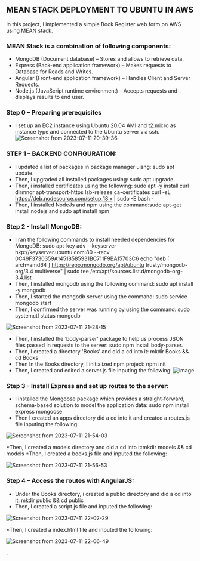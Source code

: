 ## MEAN STACK DEPLOYMENT TO UBUNTU IN AWS
In this project, I implemented a simple Book Register web form on AWS using MEAN stack.

### MEAN Stack is a combination of following components:
- MongoDB (Document database) – Stores and allows to retrieve data.
- Express (Back-end application framework) – Makes requests to Database for Reads and Writes.
- Angular (Front-end application framework) – Handles Client and Server Requests.
- Node.js (JavaScript runtime environment) – Accepts requests and displays results to end user.

### Step 0 – Preparing prerequisites
* I set up an EC2 instance using Ubuntu 20.04 AMI and t2.micro as instance type and connected to the Ubuntu server via ssh.
  ![Screenshot from 2023-07-11 20-39-36](https://github.com/AbooHamzah/darey.io-pbl/assets/108676700/9a0dbee6-a3b8-44bf-9f1d-f9ed751d77c5)

### STEP 1 – BACKEND CONFIGURATION:
* I updated a list of packages in package manager uisng: sudo apt update.
* Then, I upgraded all installed packages using: sudo apt upgrade.
* Then, i installed certificates using the following:
 sudo apt -y install curl dirmngr apt-transport-https lsb-release ca-certificates
 curl -sL https://deb.nodesource.com/setup_18.x | sudo -E bash -
* Then, I installed NodeJs and npm using the command:sudo apt-get install nodejs and sudo apt install npm

### Step 2 - Install MongoDB:
* I ran the following commands to install needed dependencies for MongoDB:
  sudo apt-key adv --keyserver hkp://keyserver.ubuntu.com:80 --recv 0C49F3730359A14518585931BC711F9BA15703C6
  echo "deb [ arch=amd64 ] https://repo.mongodb.org/apt/ubuntu trusty/mongodb-org/3.4 multiverse" | sudo tee /etc/apt/sources.list.d/mongodb-org-3.4.list
* Then, I installed mongodb using the following command: sudo apt install -y mongodb
* Then, I started the mongodb server using the command: sudo service mongodb start
* Then, I confirmed the server was running by using the command: sudo systemctl status mongodb
   
![Screenshot from 2023-07-11 21-28-15](https://github.com/AbooHamzah/darey.io-pbl/assets/108676700/00a435d2-31df-450c-b40c-4a06a331eda4)

* Then, I installed the ‘body-parser’ package to help us process JSON files passed in requests to the server: sudo npm install body-parser.
* Then, I created a directory 'Books' and did a cd into it: mkdir Books && cd Books
* Then In the Books directory, I initialized npm project: npm init
* Then, I created and edited a server.js file inputing the following:
  ![image](https://github.com/AbooHamzah/darey.io-pbl/assets/108676700/2b6d8b9e-7132-4890-b3ed-e78c1a4ec91d)
  
### Step 3 - Install Express and set up routes to the server:
* I installed the Mongoose package which provides a straight-forward, schema-based solution to model the application data: sudo npm install express mongoose
* Then I created an apps directory did a cd into it and created a routes.js file inputing the following:
  
![Screenshot from 2023-07-11 21-54-03](https://github.com/AbooHamzah/darey.io-pbl/assets/108676700/ef00cff0-51f2-4e74-a121-290416f841f2)

*Then, I created a models directory and did a cd into it:mkdir models && cd models
*Then, I created a books.js file and inputed the following:

![Screenshot from 2023-07-11 21-56-53](https://github.com/AbooHamzah/darey.io-pbl/assets/108676700/2712b397-160b-478b-a790-5d0186cbc94d)

### Step 4 – Access the routes with AngularJS:
* Under the Books directory, i created a public directory and did a cd into it: mkdir public && cd public
* Then, I created a script.js file and inputed the following:

![Screenshot from 2023-07-11 22-02-29](https://github.com/AbooHamzah/darey.io-pbl/assets/108676700/fe09211f-f1b5-4292-ae2e-cf812388edf2)

*Then, I created a index.html file and inputed the following:

![Screenshot from 2023-07-11 22-06-49](https://github.com/AbooHamzah/darey.io-pbl/assets/108676700/012734f3-5b56-450d-ae4f-2ce4acd33963)

.

